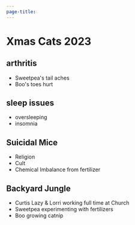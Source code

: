 ```yaml
---
page-title:
---
```


# Xmas Cats 2023

## arthritis
* Sweetpea's tail aches
* Boo's toes hurt
## sleep issues
- oversleeping
- insomnia

## Suicidal Mice
- Religion
- Cult
- Chemical Imbalance from fertilizer

## Backyard Jungle
- Curtis Lazy & Lorri working full time at Church
- Sweetpea experimenting with fertilizers
- Boo growing catnip